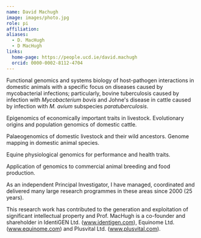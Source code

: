 ```yaml
---
name: David Machugh
image: images/photo.jpg
role: pi
affiliation:
aliases:
  - D. MacHugh
  - D MacHugh
links:
  home-page: https://people.ucd.ie/david.machugh
  orcid: 0000-0002-8112-4704
---
```


Functional genomics and systems biology of host-pathogen interactions in domestic animals with a specific focus on diseases caused by mycobacterial infections; particularly, bovine tuberculosis caused by infection with _Mycobacterium bovis_ and Johne's disease in cattle caused by infection with _M. avium_ subspecies _paratuberculosis_.

Epigenomics of economically important traits in livestock. Evolutionary origins and population genomics of domestic cattle.

Palaeogenomics of domestic livestock and their wild ancestors. Genome mapping in domestic animal species.

Equine physiological genomics for performance and health traits.

Application of genomics to commercial animal breeding and food production.

As an independent Principal Investigator, I have managed, coordinated and delivered many large research programmes in these areas since 2000 (25 years).

This research work has contributed to the generation and exploitation of significant intellectual property and Prof. MacHugh is a co-founder and shareholder in IdentiGEN Ltd. (www.identigen.com), Equinome Ltd. (www.equinome.com) and Plusvital Ltd. (www.plusvital.com).